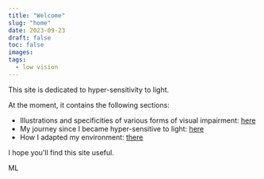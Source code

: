 ```yaml
---
title: "Welcome"
slug: "home"
date: 2023-09-23
draft: false
toc: false
images:
tags:
  - low vision
---
```

This site is dedicated to hyper-sensitivity to light.

At the moment, it contains the following sections:

* Illustrations and specificities of various forms of visual impairment: [here](../visual-impairments)
* My journey since I became hyper-sensitive to light: [here](../about)
* How I adapted my environment: [there](../adaptation)

I hope you'll find this site useful.

ML